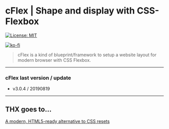 # cFlex | Shape and display with CSS-Flexbox


[![License: MIT](https://img.shields.io/badge/License-MIT-yellow.svg)](https://opensource.org/licenses/MIT)

[![ko-fi](https://www.ko-fi.com/img/githubbutton_sm.svg)](https://ko-fi.com/X8X711MVQ)


> cFlex is a kind of blueprint/framework to setup a website layout for modern browser with CSS Flexbox.


- - -

### cFlex last version / update
* v3.0.4 / 20190819


- - -


## THX goes to&hellip;

[A modern, HTML5-ready alternative to CSS resets](https://github.com/necolas/normalize.css)
